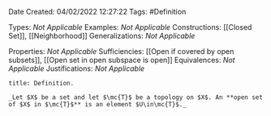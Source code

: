 <div class="topSpace"></div>

Date Created: 04/02/2022 12:27:22
Tags: #Definition

Types: _Not Applicable_
Examples: _Not Applicable_
Constructions: [[Closed Set]], [[Neighborhood]]
Generalizations: _Not Applicable_

Properties: _Not Applicable_
Sufficiencies: [[Open if covered by open subsets]], [[Open set in open subspace is open]]
Equivalences: _Not Applicable_
Justifications: _Not Applicable_

``` ad-Definition
title: Definition.

_Let $X$ be a set and let $\mc{T}$ be a topology on $X$. An **open set of $X$ in $\mc{T}$** is an element $U\in\mc{T}$._

```
